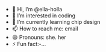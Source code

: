 - 👋 Hi, I’m @ella-holla
- 👀 I’m interested in coding
- 🌱 I’m currently learning chip design
- 📫 How to reach me: email
- 😄 Pronouns: she. her
- ⚡ Fun fact:-...

<!---
ella-holla/ella-holla is a ✨ special ✨ repository because its `README.md` (this file) appears on your GitHub profile.
You can click the Preview link to take a look at your changes.
--->

